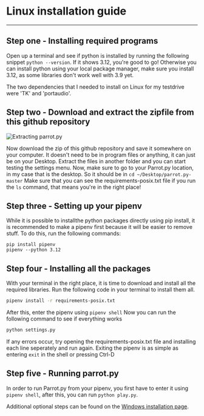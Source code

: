 # Linux installation guide
-----------

Step one - Installing required programs
----------

Open up a terminal and see if python is installed by running the following snippet ```python --version```. If it shows 3.12, you're good to go!
Otherwise you can install python using your local package manager, make sure you install 3.12, as some libraries don't work well with 3.9 yet.

The two dependencies that I needed to install on Linux for my testdrive were 'TK' and 'portaudio'. 

Step two - Download and extract the zipfile from this github repository
---------------

![Extracting parrot.py](media/install-parrotpy.png)

Now download the zip of this github repository and save it somewhere on your computer. It doesn't need to be in program files or anything, it can just be on your Desktop.
Extract the files in another folder and you can start testing the settings menu.
Now, make sure to go to your Parrot.py location, in my case that is the desktop. So it should be in `cd ~/Desktop/parrot.py-master` 
Make sure that you can see the requirements-posix.txt file if you run the `ls` command, that means you're in the right place!

Step three - Setting up your pipenv
---------

While it is possible to installthe python packages directly using pip install, it is recommended to make a pipenv first because it will be easier to remove stuff.
To do this, run the following commands:

```
pip install pipenv
pipenv --python 3.12
```

Step four - Installing all the packages
---------

With your terminal in the right place, it is time to download and install all the required libraries. Run the following code in your terminal to install them all.

```bash
pipenv install -r requirements-posix.txt
```

After this, enter the pipenv using ```pipenv shell```
Now you can run the following command to see if everything works

```bash
python settings.py
```

If any errors occur, try opening the requirements-posix.txt file and installing each line seperately and run again.
Exiting the pipenv is as simple as entering ```exit``` in the shell or pressing Ctrl-D

Step five - Running parrot.py
--------

In order to run Parrot.py from your pipenv, you first have to enter it using ```pipenv shell```, after this, you can run ```python play.py```.

Additional optional steps can be found on the [Windows installation page](INSTALLATION.md).